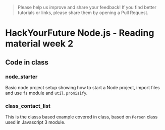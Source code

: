> Please help us improve and share your feedback! If you find better tutorials or links, please share them by opening a Pull Request.

# HackYourFuture Node.js - Reading material week 2

## Code in class

### node_starter

Basic node project setup showing how to start a Node project, import files and use `fs` module and `util.promisify`.

### class_contact_list

This is the classs based example covered in class, based on `Person` class used in Javascript 3 module.

